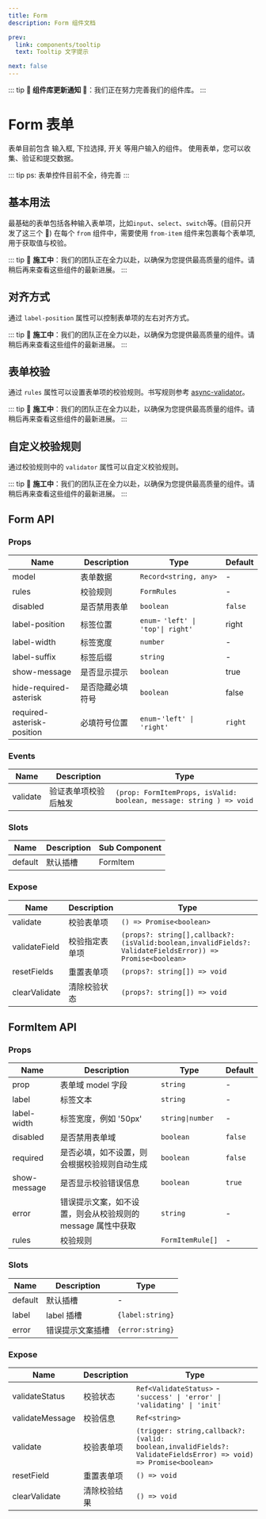 ```yaml
---
title: Form
description: Form 组件文档

prev:
  link: components/tooltip
  text: Tooltip 文字提示

next: false
---
```


::: tip
**🚧 组件库更新通知 🚧**：我们正在努力完善我们的组件库。
:::

# Form 表单

表单目前包含 输入框, 下拉选择, 开关 等用户输入的组件。 使用表单，您可以收集、验证和提交数据。

::: tip
ps: 表单控件目前不全，待完善
:::

## 基本用法

最基础的表单包括各种输入表单项，比如`input`、`select`、`switch`等。(目前只开发了这三个 🤣)
在每个 `from` 组件中，需要使用 `from-item` 组件来包裹每个表单项,用于获取值与校验。

::: tip
🔨 **施工中**：我们的团队正在全力以赴，以确保为您提供最高质量的组件。请稍后再来查看这些组件的最新进展。
:::

## 对齐方式

通过 `label-position` 属性可以控制表单项的左右对齐方式。

::: tip
🔨 **施工中**：我们的团队正在全力以赴，以确保为您提供最高质量的组件。请稍后再来查看这些组件的最新进展。
:::

## 表单校验

通过 `rules` 属性可以设置表单项的校验规则。书写规则参考 [async-validator](https://github.com/yiminghe/async-validator)。

::: tip
🔨 **施工中**：我们的团队正在全力以赴，以确保为您提供最高质量的组件。请稍后再来查看这些组件的最新进展。
:::

## 自定义校验规则

通过校验规则中的 `validator` 属性可以自定义校验规则。

::: tip
🔨 **施工中**：我们的团队正在全力以赴，以确保为您提供最高质量的组件。请稍后再来查看这些组件的最新进展。
:::

## Form API

### Props

| Name                       | Description      | Type                               | Default |
| -------------------------- | ---------------- | ---------------------------------- | ------- |
| model                      | 表单数据         | `Record<string, any>`              | -       |
| rules                      | 校验规则         | `FormRules`                        | -       |
| disabled                   | 是否禁用表单     | `boolean`                          | `false` |
| label-position             | 标签位置         | `enum`- `'left' \| 'top'\| right'` | right   |
| label-width                | 标签宽度         | `number`                           | -       |
| label-suffix               | 标签后缀         | `string`                           | -       |
| show-message               | 是否显示提示     | `boolean`                          | true    |
| hide-required-asterisk     | 是否隐藏必填符号 | `boolean`                          | false   |
| required-asterisk-position | 必填符号位置     | `enum`-`'left' \| 'right'`         | `right` |

### Events

| Name     | Description          | Type                                                                |
| -------- | -------------------- | ------------------------------------------------------------------- |
| validate | 验证表单项校验后触发 | `(prop: FormItemProps, isValid: boolean, message: string ) => void` |

### Slots

| Name    | Description | Sub Component |
| ------- | ----------- | ------------- |
| default | 默认插槽    | FormItem      |

### Expose

| Name          | Description    | Type                                                                                                     |
| ------------- | -------------- | -------------------------------------------------------------------------------------------------------- |
| validate      | 校验表单项     | `() => Promise<boolean>`                                                                                 |
| validateField | 校验指定表单项 | `(props?: string[],callback?:(isValid:boolean,invalidFields?: ValidateFieldsError)) => Promise<boolean>` |
| resetFields   | 重置表单项     | `(props?: string[]) => void`                                                                             |
| clearValidate | 清除校验状态   | `(props?: string[]) => void`                                                                             |

## FormItem API

### Props

| Name         | Description                                                 | Type             | Default |
| ------------ | ----------------------------------------------------------- | ---------------- | ------- |
| prop         | 表单域 model 字段                                           | `string`         | -       |
| label        | 标签文本                                                    | `string`         | -       |
| label-width  | 标签宽度，例如 '50px'                                       | `string\|number` | -       |
| disabled     | 是否禁用表单域                                              | `boolean`        | `false` |
| required     | 是否必填，如不设置，则会根据校验规则自动生成                | `boolean`        | `false` |
| show-message | 是否显示校验错误信息                                        | `boolean`        | `true`  |
| error        | 错误提示文案，如不设置，则会从校验规则的 message 属性中获取 | `string`         | -       |
| rules        | 校验规则                                                    | `FormItemRule[]` | -       |

### Slots

| Name    | Description      | Type             |
| ------- | ---------------- | ---------------- |
| default | 默认插槽         | -                |
| label   | label 插槽       | `{label:string}` |
| error   | 错误提示文案插槽 | `{error:string}` |

### Expose

| Name            | Description  | Type                                                                                                            |
| --------------- | ------------ | --------------------------------------------------------------------------------------------------------------- |
| validateStatus  | 校验状态     | `Ref<ValidateStatus>` - `'success' \| 'error' \| 'validating' \| 'init'`                                        |
| validateMessage | 校验信息     | `Ref<string>`                                                                                                   |
| validate        | 校验表单项   | `(trigger: string,callback?: (valid: boolean,invalidFields?: ValidateFieldsError) => void) => Promise<boolean>` |
| resetField      | 重置表单项   | `() => void`                                                                                                    |
| clearValidate   | 清除校验结果 | `() => void`                                                                                                    |
